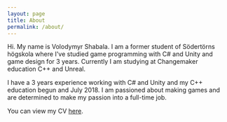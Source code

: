 ```yaml
---
layout: page
title: About
permalink: /about/
---
```

Hi. My name is Volodymyr Shabala. I am a former student of Södertörns högskola where I've studied game programming with C# and Unity and game design for 3 years. Currently I am studying at Changemaker education C++ and Unreal.

I have a 3 years experience working with C# and Unity and my C++ education begun and July 2018. I am passioned about making games and are determined to make my passion into a full-time job.

You can view my CV [here][CV].

[CV]: http://jekyllrb.com/docs/home